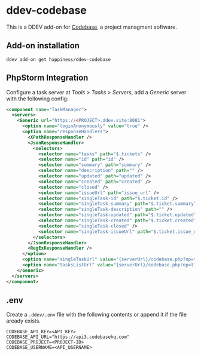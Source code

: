 # ddev-codebase

This is a DDEV add-on for [Codebase](https://www.codebasehq.com), a project managment
software.

## Add-on installation

```
ddev add-on get happiness/ddev-codebase
```

## PhpStorm Integration

Configure a task server at _Tools > Tasks > Servers_, add a _Generic_ server with the
following config:

```xml
<component name="TaskManager">
  <servers>
    <Generic url="https://<PROJECT>.ddev.site:8081">
      <option name="loginAnonymously" value="true" />
      <option name="responseHandlers">
        <XPathResponseHandler />
        <JsonResponseHandler>
          <selectors>
            <selector name="tasks" path="$.tickets" />
            <selector name="id" path="id" />
            <selector name="summary" path="summary" />
            <selector name="description" path="" />
            <selector name="updated" path="updated" />
            <selector name="created" path="created" />
            <selector name="closed" />
            <selector name="issueUrl" path="issue_url" />
            <selector name="singleTask-id" path="$.ticket.id" />
            <selector name="singleTask-summary" path="$.ticket.summary" />
            <selector name="singleTask-description" path="" />
            <selector name="singleTask-updated" path="$.ticket.updated" />
            <selector name="singleTask-created" path="$.ticket.created" />
            <selector name="singleTask-closed" />
            <selector name="singleTask-issueUrl" path="$.ticket.issue_url" />
          </selectors>
        </JsonResponseHandler>
        <RegExResponseHandler />
      </option>
      <option name="singleTaskUrl" value="{serverUrl}/codebase.php?op=ticket&amp;id={id}" />
      <option name="tasksListUrl" value="{serverUrl}/codebase.php?op=tickets" />
    </Generic>
  </servers>
</component>
```

## .env

Create a `.ddev/.env` file with the following contents or append it if the file aready exists.

```.env
CODEBASE_API_KEY=<API_KEY>
CODEBASE_API_URL="https://api3.codebasehq.com"
CODEBASE_PROJECT=<PROJECT-ID>
CODEBASE_USERNAME=<API_USERNAME>
```
